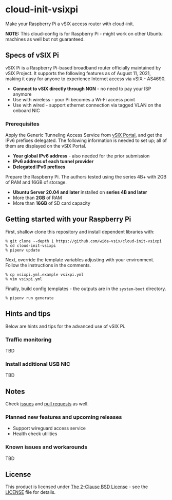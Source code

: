 # cloud-init-vsixpi
Make your Raspberry Pi a vSIX access router with cloud-init.

**NOTE:** This cloud-config is for Raspberry Pi - might work on other Ubuntu machines as well but not guaranteed.

## Specs of vSIX Pi
vSIX Pi is a Raspberry Pi-based broadband router officially maintained by vSIX Project. It supports the following features as of August 11, 2021, making it easy for anyone to experience Internet access via vSIX - AS4690.

- **Connect to vSIX directly through NGN** - no need to pay your ISP anymore
- Use with wireless - your Pi becomes a Wi-Fi access point
- Use with wired - support ethernet connection via tagged VLAN on the onboard NIC

### Prerequisites
Apply the Generic Tunneling Access Service from [vSIX Portal](https://portal.vsix.wide.ad.jp/), and get the IPv6 prefixes delegated. The following information is needed to set up; all of them are displayed on the vSIX Portal.

- **Your global IPv6 address** - also needed for the prior submission
- **IPv6 address of each tunnel provider**
- **Delegated IPv6 prefixes**

Prepare the Raspberry Pi. The authors tested using the series 4B+ with 2GB of RAM and 16GB of storage.

- **Ubuntu Server 20.04 and later** installed on **series 4B and later**
- More than **2GB** of RAM
- More than **16GB** of SD card capacity

## Getting started with your Raspberry Pi
First, shallow clone this repository and install dependent libraries with:
```
% git clone --depth 1 https://github.com/wide-vsix/cloud-init-vsixpi
% cd cloud-init-vsixpi
% pipenv update
```

Next, override the template variables adjusting with your environment. Follow the instructions in the comments.
```
% cp vsixpi.yml.example vsixpi.yml
% vim vsixpi.yml
```

Finally, build config templates - the outputs are in the `system-boot` directory.
```
% pipenv run generate
```

## Hints and tips
Below are hints and tips for the advanced use of vSIX Pi.

### Traffic monitoring
TBD

### Install additional USB NIC
TBD

## Notes
Check [issues](https://github.com/wide-vsix/cloud-init-vsixpi/issues) and [pull requests](https://github.com/wide-vsix/cloud-init-vsixpi/pulls) as well.

### Planned new features and upcoming releases

- Support wireguard access service
- Health check utilities

### Known issues and workarounds
TBD

## License
This product is licensed under [The 2-Clause BSD License](https://opensource.org/licenses/BSD-2-Clause) - see the [LICENSE](LICENSE) file for details.
